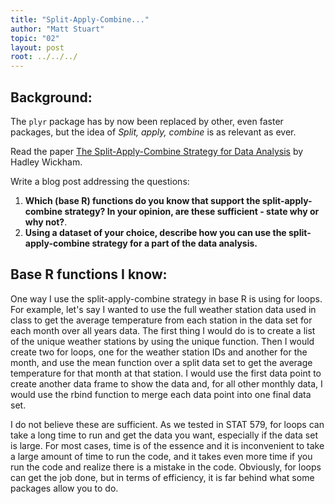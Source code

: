 ```yaml
---
title: "Split-Apply-Combine..."
author: "Matt Stuart"
topic: "02"
layout: post
root: ../../../
---
```


## Background:

The `plyr` package has by now been replaced by other, even faster packages, but the idea of *Split, apply, combine* is as relevant as ever.

Read the paper [The Split-Apply-Combine Strategy for Data Analysis](https://www.jstatsoft.org/article/view/v040i01) by Hadley Wickham.


Write a blog post addressing the questions: 

1. **Which (base R) functions do you know that support the split-apply-combine strategy? In your opinion, are these sufficient - state why or why not?**. 
2. **Using a dataset of your choice, describe how you can use the split-apply-combine strategy for a part of the data analysis.**


## Base R functions I know:

One way I use the split-apply-combine strategy in base R is using for loops.  For example, let's say I wanted to use the full weather station data used in class to get the average temperature from each station in the data set for each month over all years data.  The first thing I would do is to create a list of the unique weather stations by using the unique function.  Then I would create two for loops, one for the weather station IDs and another for the month, and use the mean function over a split data set to get the average temperature for that month at that station.  I would use the first data point to create another data frame to show the data and, for all other monthly data, I would use the rbind function to merge each data point into one final data set.

I do not believe these are sufficient.  As we tested in STAT 579, for loops can take a long time to run and get the data you want, especially if the data set is large.  For most cases, time is of the essence and it is inconvenient to take a large amount of time to run the code, and it takes even more time if you run the code and realize there is a mistake in the code.  Obviously, for loops can get the job done, but in terms of efficiency, it is far behind what some packages allow you to do.



